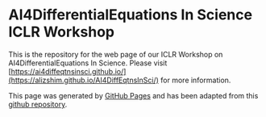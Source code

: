 # AI4DifferentialEquations In Science ICLR Workshop

This is the repository for the web page of our ICLR Workshop on
AI4DifferentialEquations In Science. Please visit
[https://ai4diffeqtnsinsci.github.io/](https://alizshim.github.io/AI4DiffEqtnsInSci/)
for more information.

This page was generated by [GitHub Pages](https://pages.github.com/) and has been adapted from this [github repository](https://github.com/gt-rl/gt-rl.github.io).
